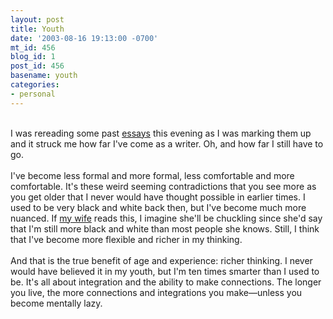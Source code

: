 ```yaml
---
layout: post
title: Youth
date: '2003-08-16 19:13:00 -0700'
mt_id: 456
blog_id: 1
post_id: 456
basename: youth
categories:
- personal
---
```

<br />I was rereading some past <a href="/writings/essays.cfm">essays</a> this evening as I was marking them up and it struck me how far I've come as a writer. Oh, and how far I still have to go.<br /><br />I've become less formal and more formal, less comfortable and more comfortable. It's these weird seeming contradictions that you see more as you get older that I never would have thought possible in earlier times. I used to be very black and white back then, but I've become much more nuanced. If <a href="/values/people/sandibrown.cfm">my wife</a> reads this, I imagine she'll be chuckling since she'd say that I'm still more black and white than most people she knows. Still, I think that I've become more flexible and richer in my thinking.<br /><br />And that is the true benefit of age and experience: richer thinking. I never would have believed it in my youth, but I'm ten times smarter than I used to be. It's all about integration and the ability to make connections. The longer you live, the more connections and integrations you make&#x2014;unless you become mentally lazy.<br /><br /><br />
